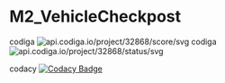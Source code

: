 # M2_VehicleCheckpost

codiga ![api.codiga.io/project/32868/score/svg](https://api.codiga.io/project/32868/score/svg) </centre>   codiga ![api.codiga.io/project/32868/status/svg](https://api.codiga.io/project/32868/status/svg)

codacy [![Codacy Badge](https://app.codacy.com/project/badge/Grade/e917acfe4c8b4353a38b38a0bd13a32c)](https://www.codacy.com/gh/sailesh10439/M2_VehicleCheckpost/dashboard?utm_source=github.com&amp;utm_medium=referral&amp;utm_content=sailesh10439/M2_VehicleCheckpost&amp;utm_campaign=Badge_Grade)
